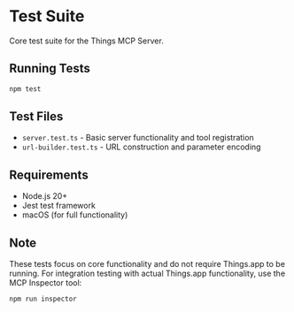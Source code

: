 # Test Suite

Core test suite for the Things MCP Server.

## Running Tests

```bash
npm test
```

## Test Files

- `server.test.ts` - Basic server functionality and tool registration
- `url-builder.test.ts` - URL construction and parameter encoding

## Requirements

- Node.js 20+
- Jest test framework
- macOS (for full functionality)

## Note

These tests focus on core functionality and do not require Things.app to be running. For integration testing with actual Things.app functionality, use the MCP Inspector tool:

```bash
npm run inspector
```